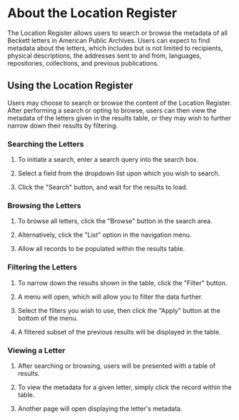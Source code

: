 # About the Location Register

The Location Register allows users to search or browse the metadata of all Beckett letters in American Public Archives. Users can expect to find metadata about the letters, which includes but is not limited to recipients, physical descriptions, the addresses sent to and from, languages, repositories, collections, and previous publications.

## Using the Location Register

Users may choose to search or browse the content of the Location Register. After performing a search or opting to browse, users can then view the metadata of the letters given in the results table, or they may wish to further narrow down their results by filtering.

### Searching the Letters

1. To initiate a search, enter a search query into the search box.

2. Select a field from the dropdown list upon which you wish to search.

3. Click the "Search" button, and wait for the results to load.

### Browsing the Letters
  
1. To browse all letters, click the "Browse" button in the search area.

2. Alternatively, click the "List" option in the navigation menu.

3. Allow all records to be populated within the results table.

### Filtering the Letters

1. To narrow down the results shown in the table, click the "Filter" button.

2. A menu will open, which will allow you to filter the data further.

3. Select the filters you wish to use, then click the "Apply" button at the bottom of the menu.

4. A filtered subset of the previous results will be displayed in the table.

### Viewing a Letter
  
1. After searching or browsing, users will be presented with a table of results.

2. To view the metadata for a given letter, simply click the record within the table.

3. Another page will open displaying the letter's metadata.